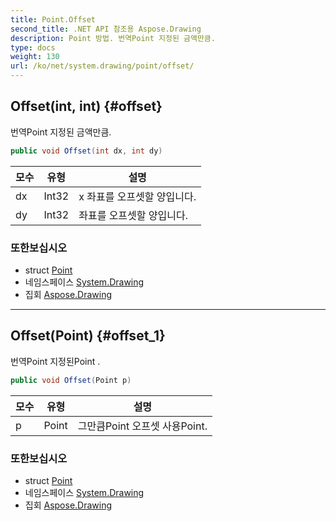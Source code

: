```yaml
---
title: Point.Offset
second_title: .NET API 참조용 Aspose.Drawing
description: Point 방법. 번역Point 지정된 금액만큼.
type: docs
weight: 130
url: /ko/net/system.drawing/point/offset/
---
```

## Offset(int, int) {#offset}

번역Point 지정된 금액만큼.

```csharp
public void Offset(int dx, int dy)
```

| 모수 | 유형 | 설명 |
| --- | --- | --- |
| dx | Int32 | x 좌표를 오프셋할 양입니다. |
| dy | Int32 | 좌표를 오프셋할 양입니다. |

### 또한보십시오

* struct [Point](../)
* 네임스페이스 [System.Drawing](../../point/)
* 집회 [Aspose.Drawing](../../../)

---

## Offset(Point) {#offset_1}

번역Point 지정된Point .

```csharp
public void Offset(Point p)
```

| 모수 | 유형 | 설명 |
| --- | --- | --- |
| p | Point | 그만큼Point 오프셋 사용Point. |

### 또한보십시오

* struct [Point](../)
* 네임스페이스 [System.Drawing](../../point/)
* 집회 [Aspose.Drawing](../../../)


